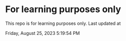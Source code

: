 # For learning purposes only
This repo is for learning purposes only.
Last updated at

Friday, August 25, 2023 5:19:54 PM

